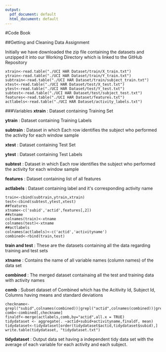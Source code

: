 ```yaml
---
output:
  pdf_document: default
  html_document: default
---
```

#Code Book

##Getting and Cleaning Data Assignment

Initially we have downloaded the zip file containing the datasets and unzipped it into our Working Directory which is linked to the GitHub Repository

```{r,eval=FALSE}
xtrain<-read.table("./UCI HAR Dataset/train/X_train.txt")
ytrain<-read.table("./UCI HAR Dataset/train/Y_train.txt")
subtrain<-read.table("./UCI HAR Dataset/train/subject_train.txt")
xtest<-read.table("./UCI HAR Dataset/test/X_test.txt")
ytest<-read.table("./UCI HAR Dataset/test/Y_test.txt")
subtest<-read.table("./UCI HAR Dataset/test/subject_test.txt")
features<-read.table("./UCI HAR Dataset/features.txt")
actlabels<-read.table("./UCI HAR Dataset/activity_labels.txt")

```

###Variables
**xtrain** : Dataset containing Training Set

**ytrain** : Dataset containing Training Labels

**subtrain** : Dataset in which Each row identifies the subject who performed the activity for each window sample

**xtest** : Dataset containing Test Set

**ytest** : Dataset containing Test Labels

**subtest** : Dataset in which Each row identifies the subject who performed the activity for each window sample

**features** : Dataset containing list of all features

**actlabels** : Dataset containing label and it's corresponding activity name

```{r,eval=FALSE}
train<-cbind(subtrain,ytrain,xtrain)
test<-cbind(subtest,ytest,xtest)
##features
xtname<-c('subid','actid',features[,2])
##xtname
colnames(train)<-xtname
colnames(test)<-xtname
##actlabels
colnames(actlabels)<-c('actid','activityname')
combined<-rbind(train,test)

```


**train and test** : These are the datasets containing all the data regarding training and test sets

**xtname** : Contains the name of all variable names (column names) of the data set

**combined** : The merged dataset containaing all the test and training data with activity names

**comb** : Subset dataset of Combined which has the Acitivity Id, Subject Id, Columns having means and standard deviations

```{r, eval=FALSE}
checkname<-grepl("subid",colnames(combined))|grepl("actid",colnames(combined))|grepl("mean..",colnames(combined))|grepl("sd..",colnames(combined))
comb<-combined[,checkname]
finaldf<-merge(actlabels,comb,by="actid",all.x = TRUE)
tidydataset <- aggregate(. ~actid+subid+activityname,finaldf, mean)
tidydataset<-tidydataset[order(tidydataset$actid,tidydataset$subid),]
write.table(tidydataset, "tidydataset.txt")
```

**tidydataset** : Output data set having a independent tidy data set with the average of each variable for each activity and each subject.

